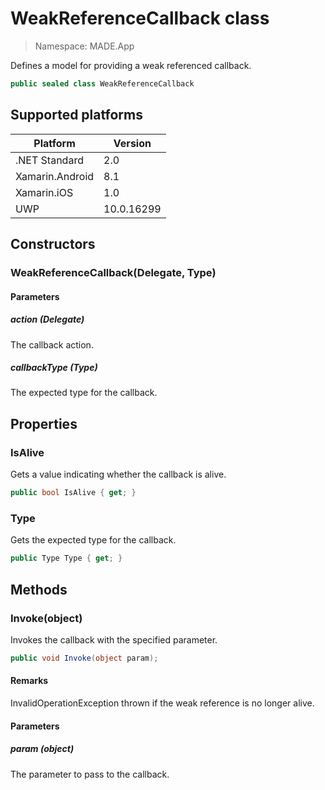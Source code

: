 # WeakReferenceCallback class

> Namespace: MADE.App

Defines a model for providing a weak referenced callback.

```csharp
public sealed class WeakReferenceCallback
```

## Supported platforms

| Platform | Version |
| --- | --- |
| .NET Standard | 2.0 |
| Xamarin.Android | 8.1 |
| Xamarin.iOS  | 1.0 |
| UWP | 10.0.16299 | 

## Constructors

### WeakReferenceCallback(Delegate, Type)

#### Parameters
##### action (Delegate)
The callback action.

##### callbackType (Type)
The expected type for the callback.

## Properties

### IsAlive

Gets a value indicating whether the callback is alive.

```csharp
public bool IsAlive { get; }
```

### Type

Gets the expected type for the callback.

```csharp
public Type Type { get; }
```

## Methods

### Invoke(object)

Invokes the callback with the specified parameter.

```csharp
public void Invoke(object param);
```

#### Remarks
InvalidOperationException thrown if the weak reference is no longer alive.

#### Parameters
##### param (object)
The parameter to pass to the callback.